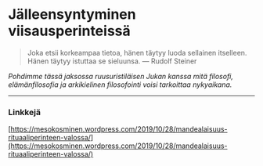# Jälleensyntyminen viisausperinteissä

> Joka etsii korkeampaa tietoa, hänen täytyy luoda sellainen itselleen. Hänen täytyy istuttaa se sieluunsa. — Rudolf Steiner

_Pohdimme tässä jaksossa ruusuristiläisen Jukan kanssa mitä filosofi, elämänfilosofia ja arkikielinen filosofointi voisi tarkoittaa nykyaikana._

---

### Linkkejä



[https://mesokosminen.wordpress.com/2019/10/28/mandealaisuus-rituaaliperinteen-valossa/](https://mesokosminen.wordpress.com/2019/10/28/mandealaisuus-rituaaliperinteen-valossa/)



